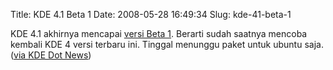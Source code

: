 Title: KDE 4.1 Beta 1
Date: 2008-05-28 16:49:34
Slug: kde-41-beta-1

KDE 4.1 akhirnya mencapai [versi Beta 1](http://www.kde.org/announcements/announce-4.1-beta1.php). Berarti sudah saatnya mencoba kembali KDE 4 versi terbaru ini. Tinggal menunggu paket untuk ubuntu saja. ([via KDE Dot News](http://dot.kde.org/1211898836/))